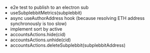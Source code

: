 - e2e test to publish to an electron sub
- useSubplebbitMetrics(subplebbit)
- async useAuthorAddress hook (because resolving ETH address synchronously is too slow)
- implement sort by active
- accountsActions.hide(cid)
- accountsActions.unhide(cid)
- accountsActions.deleteSubplebbit(subplebbitAddress)
